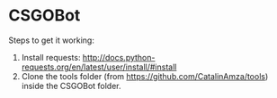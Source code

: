 # CSGOBot
Steps to get it working:

1. Install requests: http://docs.python-requests.org/en/latest/user/install/#install
2. Clone the tools folder (from https://github.com/CatalinAmza/tools) inside the CSGOBot folder.
